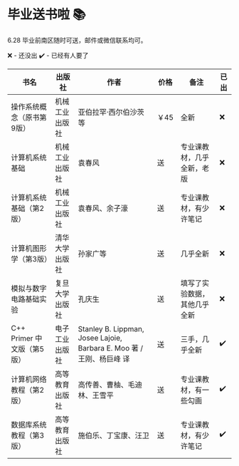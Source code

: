 # 毕业送书啦 📚

6.28 毕业前南区随时可送，邮件或微信联系均可。

❌ - 还没出 ✔️ - 已经有人要了

| 书名 | 出版社 | 作者 | 价格 | 备注 | 已出 |
| --- | --- | --- | --- | --- | --- |
| 操作系统概念（原书第9版） | 机械工业出版社 | 亚伯拉罕·西尔伯沙茨等 | ￥45 | 全新 | ❌ |
| 计算机系统基础 | 机械工业出版社 | 袁春风 | 送 | 专业课教材，几乎全新，老版 | ❌ |
| 计算机系统基础（第2版） | 机械工业出版社 | 袁春风、余子濠 | 送 | 专业课教材，有少许笔记 | ❌ |
| 计算机图形学（第3版） | 清华大学出版社 | 孙家广等 | 送 | 几乎全新 | ❌ |
| 模拟与数字电路基础实验 | 复旦大学出版社 | 孔庆生 | 送 | 填写了实验数据，其他几乎全新 | ❌ |
| C++ Primer 中文版（第5版） | 电子工业出版社 | Stanley B. Lippman, Josee Lajoie, Barbara E. Moo 著 / 王刚、杨巨峰 译 | 送 | 三手，几乎全新 | ✔️ |
| 计算机网络教程（第2版） | 高等教育出版社 | 高传善、曹柚、毛迪林、王雪平 | 送 | 专业课教材，有一些勾画 | ✔️ |
| 数据库系统教程（第3版） | 高等教育出版社 | 施伯乐、丁宝康、汪卫 | 送 | 专业课教材，有少许笔记 | ✔️ |
